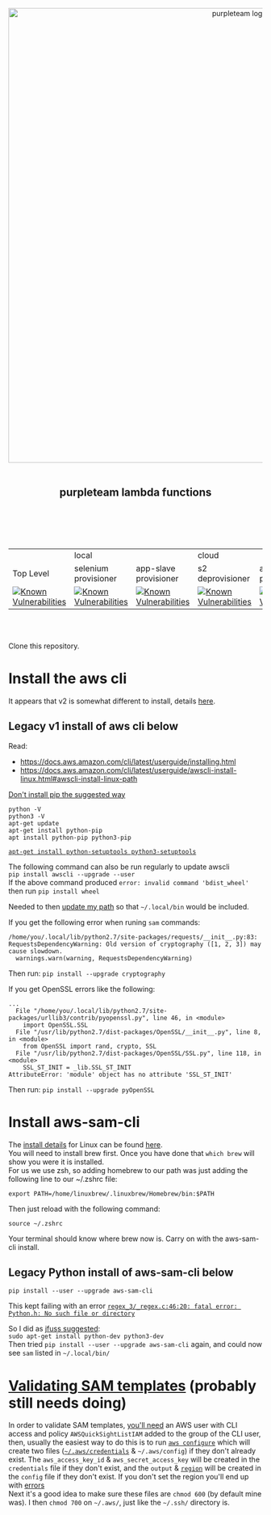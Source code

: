 <div align="center">
  <br/>
  <a href="https://purpleteam-labs.com" title="purpleteam">
    <img width=900px src="https://gitlab.com/purpleteam-labs/purpleteam/raw/master/assets/images/purpleteam-banner.png" alt="purpleteam logo">
  </a>
  <br/>
<br/>
<h2>purpleteam lambda functions</h2><br/>
  
<br/><br/>


<table>
  <tbody>
    <tr>
      <td colspan="1"></td>
      <td colspan="2" >local</td>
      <td colspan="3">cloud</td>
    </tr>
    <tr>
      <td>Top Level</td>
      <td>selenium<br>provisioner</td>
      <td>app-slave<br>provisioner</td>
      <td>s2<br>deprovisioner</td>
      <td>app-slave<br>provisioner</td>
      <td>s2<br>deprovisioner</td>
    </tr>
    <tr>
      <td style="width:16.66%;">
        <a href="https://snyk.io/test/github/purpleteam-labs/purpleteam-lambda?targetFile=package.json"><img src="https://snyk.io/test/github/purpleteam-labs/purpleteam-lambda/badge.svg?targetFile=package.json" alt="Known Vulnerabilities" data-canonical-src="https://snyk.io/test/github/purpleteam-labs/purpleteam-lambda?targetFile=package.json" style="max-width:100%;"></a>
      </td>
      <td style="width:16.66%;">
        <a href="https://snyk.io/test/github/purpleteam-labs/purpleteam-lambda?targetFile=/local/selenium-standalone-provisioner/package.json"><img src="https://snyk.io/test/github/purpleteam-labs/purpleteam-lambda/badge.svg?targetFile=/local/selenium-standalone-provisioner/package.json" alt="Known Vulnerabilities" data-canonical-src="https://snyk.io/test/github/purpleteam-labs/purpleteam-lambda?targetFile=/local/selenium-standalone-provisioner/package.json" style="max-width:100%;"></a>
      </td>
      <td style="width:16.66%;">
        <a href="https://snyk.io/test/github/purpleteam-labs/purpleteam-lambda?targetFile=/local/app-slave-provisioner/package.json"><img src="https://snyk.io/test/github/purpleteam-labs/purpleteam-lambda/badge.svg?targetFile=/local/app-slave-provisioner/package.json" alt="Known Vulnerabilities" data-canonical-src="https://snyk.io/test/github/purpleteam-labs/purpleteam-lambda?targetFile=/local/app-slave-provisioner/package.json" style="max-width:100%;"></a>
      </td>
      <td style="width:16.66%;">
        <a href="https://snyk.io/test/github/purpleteam-labs/purpleteam-lambda?targetFile=/local/s2-deprovisioner/package.json"><img src="https://snyk.io/test/github/purpleteam-labs/purpleteam-lambda/badge.svg?targetFile=/local/s2-deprovisioner/package.json" alt="Known Vulnerabilities" data-canonical-src="https://snyk.io/test/github/purpleteam-labs/purpleteam-lambda?targetFile=/local/s2-deprovisioner/package.json" style="max-width:100%;"></a>
      </td>
      <td style="width:16.66%;">
        <a href="https://snyk.io/test/github/purpleteam-labs/purpleteam-lambda?targetFile=/cloud/app-slave-provisioner/package.json"><img src="https://snyk.io/test/github/purpleteam-labs/purpleteam-lambda/badge.svg?targetFile=/cloud/app-slave-provisioner/package.json" alt="Known Vulnerabilities" data-canonical-src="https://snyk.io/test/github/purpleteam-labs/purpleteam-lambda?targetFile=/cloud/app-slave-provisioner/package.json" style="max-width:100%;"></a>
      </td>
      <td style="width:16.66%;">
        <a href="https://snyk.io/test/github/purpleteam-labs/purpleteam-lambda?targetFile=/cloud/s2-deprovisioner/package.json"><img src="https://snyk.io/test/github/purpleteam-labs/purpleteam-lambda/badge.svg?targetFile=/cloud/s2-deprovisioner/package.json" alt="Known Vulnerabilities" data-canonical-src="https://snyk.io/test/github/purpleteam-labs/purpleteam-lambda?targetFile=/cloud/s2-deprovisioner/package.json" style="max-width:100%;"></a>
      </td>
    </tr>
  </tbody>
</table>

<br/><br/>
</div>


Clone this repository.

# Install the aws cli

It appears that v2 is somewhat different to install, details [here](https://docs.aws.amazon.com/cli/latest/userguide/cli-chap-install.html).

## Legacy v1 install of aws cli below

Read:

* https://docs.aws.amazon.com/cli/latest/userguide/installing.html
* https://docs.aws.amazon.com/cli/latest/userguide/awscli-install-linux.html#awscli-install-linux-path

[Don't install pip the suggested way](https://stackoverflow.com/questions/49881448/importerror-cannot-import-name-main-after-upgrading-to-pip-10-0-0-for-python#answer-49989474)

`python -V`  
`python3 -V`  
`apt-get update`  
`apt-get install python-pip`  
`apt install python-pip python3-pip`

[`apt-get install python-setuptools python3-setuptools`](https://stackoverflow.com/questions/14426491/python-3-importerror-no-module-named-setuptools#answer-14426553)

The following command can also be run regularly to update awscli  
`pip install awscli --upgrade --user`  
If the above command produced `error: invalid command 'bdist_wheel'` then run `pip install wheel`

Needed to then [update my path](https://docs.aws.amazon.com/cli/latest/userguide/install-linux.html#install-linux-pip) so that `~/.local/bin` would be included.

If you get the following error when runing `sam` commands:  
```
/home/you/.local/lib/python2.7/site-packages/requests/__init__.py:83: RequestsDependencyWarning: Old version of cryptography ([1, 2, 3]) may cause slowdown.
  warnings.warn(warning, RequestsDependencyWarning)
```
Then run: `pip install --upgrade cryptography`

If you get OpenSSL errors like the following:  
```
...
  File "/home/you/.local/lib/python2.7/site-packages/urllib3/contrib/pyopenssl.py", line 46, in <module>
    import OpenSSL.SSL
  File "/usr/lib/python2.7/dist-packages/OpenSSL/__init__.py", line 8, in <module>
    from OpenSSL import rand, crypto, SSL
  File "/usr/lib/python2.7/dist-packages/OpenSSL/SSL.py", line 118, in <module>
    SSL_ST_INIT = _lib.SSL_ST_INIT
AttributeError: 'module' object has no attribute 'SSL_ST_INIT'
```
Then run: `pip install --upgrade pyOpenSSL`


# Install aws-sam-cli

The [install details](https://docs.aws.amazon.com/serverless-application-model/latest/developerguide/serverless-sam-cli-install.html) for Linux can be found [here](https://docs.aws.amazon.com/serverless-application-model/latest/developerguide/serverless-sam-cli-install-linux.html).  
You will need to install brew first. Once you have done that `which brew` will show you were it is installed.  
For us we use zsh, so adding homebrew to our path was just adding the following line to our ~/.zshrc file:  
```shell
export PATH=/home/linuxbrew/.linuxbrew/Homebrew/bin:$PATH
```  
Then just reload with the following command:  
```shell
source ~/.zshrc
```  
Your terminal should know where brew now is. Carry on with the aws-sam-cli install.

## Legacy Python install of aws-sam-cli below

`pip install --user --upgrade aws-sam-cli`

This kept failing with an error [`regex_3/_regex.c:46:20: fatal error: Python.h: No such file or directory`](https://github.com/awslabs/aws-sam-cli/issues/922#issuecomment-452361161)

So I did as [jfuss suggested](https://github.com/awslabs/aws-sam-cli/issues/922#issuecomment-452363441):  
`sudo apt-get install python-dev python3-dev`  
Then tried `pip install --user --upgrade aws-sam-cli` again, and could now see `sam` listed in `~/.local/bin/`

# [Validating SAM templates](https://github.com/awslabs/aws-sam-cli/blob/develop/docs/usage.md#validate-sam-templates) (probably still needs doing)

In order to validate SAM templates, [you'll need](https://github.com/awslabs/aws-sam-cli/issues/394) an AWS user with CLI access and policy `AWSQuickSightListIAM` added to the group of the CLI user, then, usually the easiest way to do this is to run [`aws configure`](https://docs.aws.amazon.com/cli/latest/userguide/cli-chap-getting-started.html) which will create two files ([`~/.aws/credentials`](https://docs.aws.amazon.com/sdk-for-javascript/v2/developer-guide/loading-node-credentials-shared.html) & `~/.aws/config`) if they don't already exist. The `aws_access_key_id` & `aws_secret_access_key` will be created in the `credentials` file if they don't exist, and the `output` & [`region`](https://docs.aws.amazon.com/emr/latest/ManagementGuide/emr-plan-region.html) will be created in the `config` file if they don't exist. If you don't set the region you'll end up with [errors](https://github.com/awslabs/aws-sam-cli/issues/442)  
Next it's a good idea to make sure these files are `chmod 600` (by default mine was). I then `chmod 700` on `~/.aws/`, just like the `~/.ssh/` directory is.
